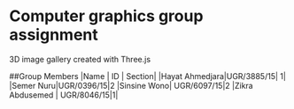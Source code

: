 # Computer graphics group assignment 
3D image gallery created with Three.js

##Group Members
|Name | ID | Section|
|Hayat Ahmedjara|UGR/3885/15| 1|
|Semer Nuru|UGR/0396/15|2
|Sinsine Wono| UGR/6097/15|2
|Zikra Abdusemed | UGR/8046/15|1|

